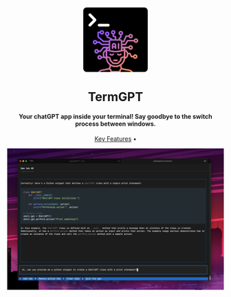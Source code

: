 <h1 align="center">
  <br>
  <a href=""><img src="./assets/logo.png" alt="TermGPT" width="150" style="border-radius: 8px;"></a>
  <br>
  <br />
  TermGPT
  <br>
</h1>

<h4 align="center">Your chatGPT app inside your terminal! Say goodbye to the switch process between windows.</h4>

<p align="center">
  <a href="#key-features">Key Features</a> •
</p>

![screenshot](./assets/Hero.png)
